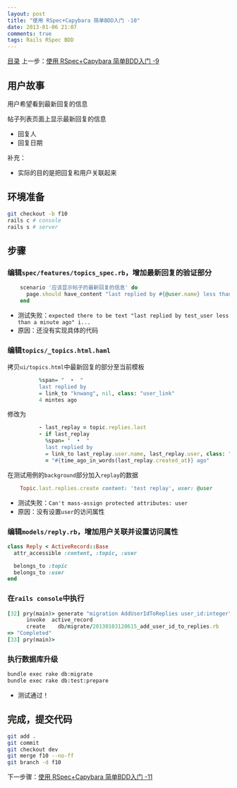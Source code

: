 ```yaml
---
layout: post
title: "使用 RSpec+Capybara 简单BDD入门 -10"
date: 2013-01-06 21:07
comments: true
tags: Rails RSpec BDD
---
```

[目录](/2013/01/06/ruby-china-clone-cover)
上一步：[使用 RSpec+Capybara 简单BDD入门 -9](/2013/01/06/ruby-china-clone-9)

## 用户故事

用户希望看到最新回复的信息

帖子列表页面上显示最新回复的信息

- 回复人
- 回复日期

补充：
- 实际的目的是把回复和用户关联起来

## 环境准备

```bash
git checkout -b f10
rails c # console
rails s # server
```

## 步骤

### 编辑`spec/features/topics_spec.rb`，增加最新回复的验证部分

```rb
    scenario '应该显示帖子的最新回复的信息' do
      page.should have_content "last replied by #{@user.name} less than a minute ago"
    end
```

- 测试失败：`expected there to be text "last replied by test_user less than a minute ago" i...`
- 原因：还没有实现具体的代码

### 编辑`topics/_topics.html.haml`

拷贝`ui/topics.html`中最新回复的部分至当前模板

```rb
          %span= "  •  "
          last replied by
          = link_to "knwang", nil, class: "user_link"
          4 mintes ago
```

修改为

```rb
          - last_replay = topic.replies.last
          - if last_replay
            %span= "  •  "
            last replied by
            = link_to last_replay.user.name, last_replay.user, class: "user_link"
            = "#{time_ago_in_words(last_replay.created_at)} ago"
```

在测试用例的`background`部分加入`replay`的数据

```rb
    Topic.last.replies.create content: 'test replay', user: @user
```

- 测试失败：`Can't mass-assign protected attributes: user`
- 原因：没有设置`user`的访问属性

### 编辑`models/reply.rb`，增加用户关联并设置访问属性

```rb
class Reply < ActiveRecord::Base
  attr_accessible :content, :topic, :user

  belongs_to :topic
  belongs_to :user
end
```

### 在`rails console`中执行

```rb
[32] pry(main)> generate "migration AddUserIdToReplies user_id:integer"
      invoke  active_record
      create    db/migrate/20130103120615_add_user_id_to_replies.rb
=> "Completed"
[33] pry(main)>
```

### 执行数据库升级

```bash
bundle exec rake db:migrate
bundle exec rake db:test:prepare
```

- 测试通过！

## 完成，提交代码

```bash
git add .
git commit 
git checkout dev
git merge f10 --no-ff
git branch -d f10
```

下一步骤：[使用 RSpec+Capybara 简单BDD入门 -11](/2013/01/06/ruby-china-clone-11)
